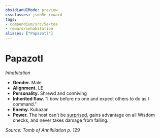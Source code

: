 ```yaml
---
obsidianUIMode: preview
cssclasses: json5e-reward
tags:
- compendium/src/5e/toa
- reward/inhabitation
aliases: ["Papazotl"]
---
```

# Papazotl
*Inhabitation*  

- **Gender.** Male  
- **Alignment.** LE  
- **Personality.** Shrewd and conniving  
- **Inherited flaw.** "I bow before no one and expect others to do as I command."  
- **Enemy.** Kubazan  
- **Power.** The host can't be [surprised](2-Mechanics/CLI/rules/conditions.md#Surprised), gains advantage on all Wisdom checks, and never takes damage from falling.  

*Source: Tomb of Annihilation p. 129*